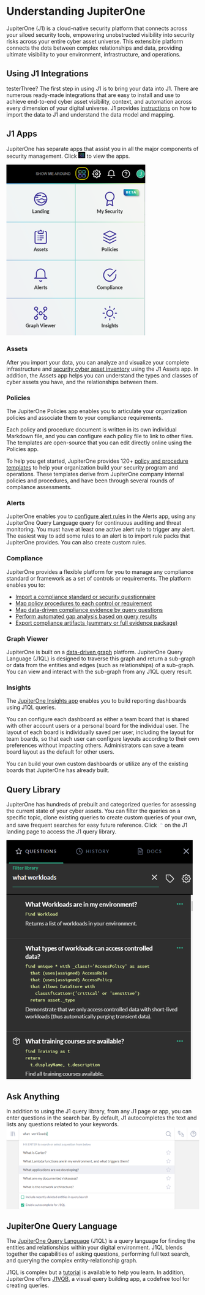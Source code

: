 # Understanding JupiterOne

JupiterOne (J1) is a cloud-native security platform that connects across your siloed security tools,
empowering unobstructed visibility into security risks across your entire cyber asset universe.
This extensible platform connects the dots between complex relationships and data, providing
ultimate visibility to your environment, infrastructure, and operations.

## Using J1 Integrations

testerThree?
The first step in using J1 is to bring your data into J1. There are numerous
ready-made integrations that are easy to install and use to achieve
end-to-end cyber asset visibility, context, and automation across every
dimension of your digital universe. J1 provides [instructions](configure-integrations.md) on how
to import the data to J1 and understand the data model and mapping.

## J1 Apps

JupiterOne has separate apps that assist you in all the major components of
security management. Click ![](../assets/icons/apps.png) to view the apps.

![](../assets/jl-apps.png)

### Assets

After you import your data, you can analyze and visualize your complete
infrastructure and [security cyber asset inventory](asset-inventory-filters.md) using the J1 Assets app.
In addition, the Assets app helps you can understand the types and classes
of cyber assets you have, and the relationships between them.

### Policies

The JupiterOne Policies app enables you to articulate your organization policies
and associate them to your compliance requirements.

Each policy and procedure document is written in its own individual Markdown file,
and you can configure each policy file to link to other files. The templates are
open-source that you can edit directly online using the Policies app.

To help you get started, JupiterOne provides 120+ [policy and procedure templates](manage-policies/policies-app.md) to
help your organization build your security program and operations. These
templates derive from JupiterOne company internal policies and procedures,
and have been through several rounds of compliance assessments.

### Alerts

JupiterOne enables you to [configure alert rules](manage-alerts.md) in the Alerts app, using any JupiterOne
Query Language query for continuous auditing and threat monitoring. You must
have at least one active alert rule to trigger any alert. The easiest way to add some
rules to an alert is to import rule packs that JupiterOne provides. You can
also create custom rules.

### Compliance

JupiterOne provides a flexible platform for you to manage any
compliance standard or framework as a set of controls or requirements.
The platform enables you to:

- [Import a compliance standard or security questionnaire](compliance/compliance-import.md)
- [Map policy procedures to each control or requirement](compliance/compliance-mapping-policies.md)
- [Map data-driven compliance evidence by query questions](compliance/compliance-mapping-evidence.md)
- [Perform automated gap analysis based on query results](compliance/compliance-gap-analysis.md)
- [Export compliance artifacts (summary or full evidence package)](compliance/compliance-export.md)

### Graph Viewer

JupiterOne is built on a [data-driven graph](quickstart-graph.md) platform. JupiterOne Query Language (J1QL) is
designed to traverse this graph and return a sub-graph or data from the entities and
edges (such as relationships) of a sub-graph. You can view and interact with
the sub-graph from any J1QL query result.

### Insights

The [JupiterOne Insights app](insights-dashboards.md) enables you to build reporting dashboards using J1QL queries.

You can configure each dashboard as either a team board that is shared with other
account users or a personal board for the individual user. The layout of each board is
individually saved per user, including the layout for team boards, so that each user can
configure layouts according to their own preferences without impacting others. Administrators
can save a team board layout as the default for other users.

You can build your own custom dashboards or utilize any of the existing boards that
JupiterOne has already built.

## Query Library

JupiterOne has hundreds of prebuilt and categorized queries for assessing
the current state of your cyber assets. You can filter the queries on a specific
topic, clone existing queries to create custom queries of your own, and save
frequent searches for easy future reference. Click ![](../assets/icons/query-library.png)on the J1 landing page
to access the J1 query library.

![](../assets/j1-query-library.png)

## Ask Anything

In addition to using the J1 query library, from any J1 page or app, you
can enter questions in the search bar. By default, J1 autocompletes
the text and lists any questions related to your keywords. ![](../assets/j1-ask-anything.png)

## JupiterOne Query Language

The [JupiterOne Query Language](../docs/jupiterone-query-language) (J1QL) is a query language for
finding the entities and relationships within your digital
environment. J1QL blends together the capabilities of
asking questions, performing full text search, and querying
the complex entity-relationship graph.

J1QL is complex but a [tutorial](tutorial-j1ql.md) is available to help you learn.
In addition, JupiterOne offers [J1VQB](j1-vqb), a visual query building app,
a codefree tool for creating queries.

###
